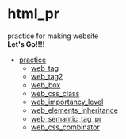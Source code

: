 # html_pr

practice for making website
<br>**Let's Go!!!!**<br/>

- [practice](https://github.com/JeongmoRyu/html_pr/tree/main/practice)
    - [web_tag](https://github.com/JeongmoRyu/html_pr/blob/main/practice/web_tag.md)
    - [web_tag2](https://github.com/JeongmoRyu/html_pr/blob/main/practice/web_tag2.md)
    - [web_box](https://github.com/JeongmoRyu/html_pr/blob/main/practice/web_box.md)
    - [web_css_class](https://github.com/JeongmoRyu/html_pr/blob/main/practice/web_css_class.md)
    - [web_importancy_level](https://github.com/JeongmoRyu/html_pr/blob/main/practice/web_importancy_level.md)
    - [web_elements_inheritance](https://github.com/JeongmoRyu/html_pr/blob/main/practice/web_elements_inheritance.md)
    - [web_semantic_tag_pr](https://github.com/JeongmoRyu/html_pr/blob/main/practice/web_semantic_tag_pr.md)
    - [web_css_combinator](https://github.com/JeongmoRyu/html_pr/blob/main/practice/web_css_combinator.md)

    




